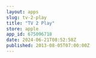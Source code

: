 ```yaml
---
layout: apps
slug: tv-2-play
title: "TV 2 Play"
store: apple
app_id: 675096718
date: 2024-06-21T08:52:58Z
published: 2013-08-05T07:00:00Z
---
```

